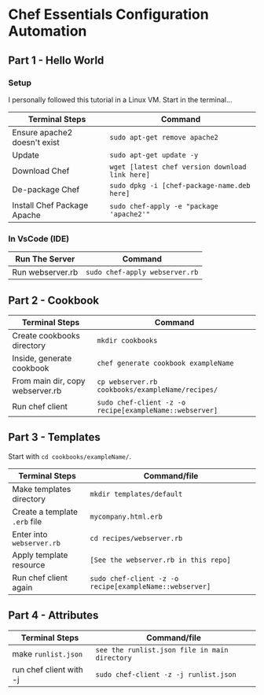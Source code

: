 # Chef Essentials Configuration Automation

## Part 1 - Hello World

### Setup
I personally followed this tutorial in a Linux VM. Start in the terminal...

| Terminal Steps               |                      Command                    |
|------------------------------|-------------------------------------------------|
| Ensure apache2 doesn't exist | `sudo apt-get remove apache2`                   |
| Update                       | `sudo apt-get update -y`                        |
| Download Chef                | `wget [latest chef version download link here]` |
| De-package Chef              | `sudo dpkg -i [chef-package-name.deb here]`     |
| Install Chef Package Apache  | `sudo chef-apply -e "package 'apache2'"`        |

### In VsCode (IDE)
| Run The Server               |                      Command                    |
|------------------------------|-------------------------------------------------|
| Run webserver.rb             | `sudo chef-apply webserver.rb`                  |

## Part 2 - Cookbook

| Terminal Steps                   |                  Command                               |
|----------------------------------|--------------------------------------------------------|
| Create cookbooks directory       | `mkdir cookbooks`                                      |
| Inside, generate cookbook        | `chef generate cookbook exampleName`                   |
| From main dir, copy webserver.rb | `cp webserver.rb cookbooks/exampleName/recipes/`      |
| Run chef client                  | `sudo chef-client -z -o recipe[exampleName::webserver]`|

## Part 3 - Templates
Start with `cd cookbooks/exampleName/`.

| Terminal Steps                   |                  Command/file                          |
|----------------------------------|--------------------------------------------------------|
| Make templates directory         | `mkdir templates/default`                              |
| Create a template `.erb` file    | `mycompany.html.erb`                                   |
| Enter into `webserver.rb`        | `cd recipes/webserver.rb`                              |
| Apply template resource          | `[See the webserver.rb in this repo]`                  |
| Run chef client again            | `sudo chef-client -z -o recipe[exampleName::webserver]`|

## Part 4 - Attributes
| Terminal Steps                   |                  Command/file                          |
|----------------------------------|--------------------------------------------------------|
| make `runlist.json`              | `see the runlist.json file in main directory`          |
| run chef client with -j          | `sudo chef-client -z -j runlist.json`                  |